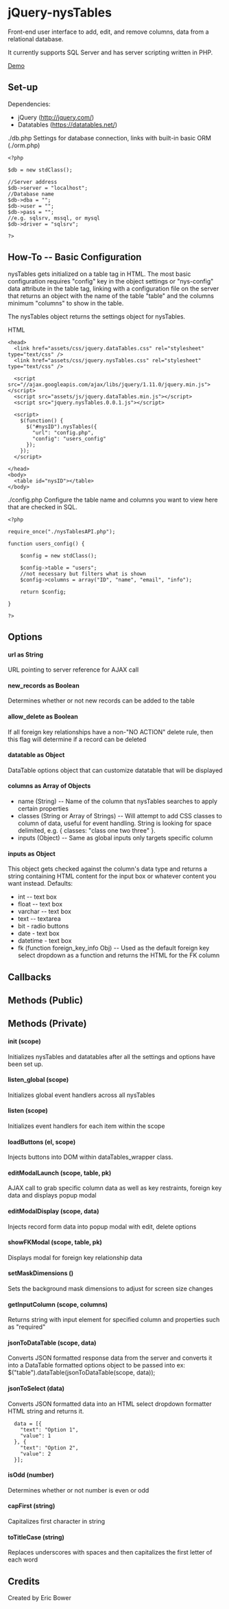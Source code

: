 jQuery-nysTables
=========

Front-end user interface to add, edit, and remove columns, data from a relational database.

It currently supports SQL Server and has server scripting written in PHP.

[Demo](http://nysus.net/erb/nysTables/nysTables.html)

Set-up
---------

Dependencies:

  * jQuery (http://jquery.com/)
  * Datatables (https://datatables.net/)

./db.php
Settings for database connection, links with built-in
basic ORM (./orm.php)

```
<?php

$db = new stdClass();

//Server address
$db->server = "localhost";
//Database name
$db->dba = "";
$db->user = "";
$db->pass = "";
//e.g. sqlsrv, mssql, or mysql
$db->driver = "sqlsrv";

?>
```

How-To -- Basic Configuration
---------

nysTables gets initialized on a table tag in HTML.
The most basic configuration requires "config" key in the object settings or "nys-config" data attribute in the table tag, 
linking with a configuration file on the server that returns an object with the name of the table "table" and the columns minimum
"columns" to show in the table.

The nysTables object returns the settings object for nysTables.

HTML

```
<head>
  <link href="assets/css/jquery.dataTables.css" rel="stylesheet" type="text/css" />
  <link href="assets/css/jquery.nysTables.css" rel="stylesheet" type="text/css" />
  
  <script src="//ajax.googleapis.com/ajax/libs/jquery/1.11.0/jquery.min.js"></script>
  <script src="assets/js/jquery.dataTables.min.js"></script>
  <script src="jquery.nysTables.0.0.1.js"></script>

  <script>
    $(function() {
      $("#nysID").nysTables({ 
        "url": "config.php",
        "config": "users_config" 
      });
    });
  </script>

</head>
<body>
  <table id="nysID"></table>
</body>
```

./config.php
Configure the table name and columns you want to view here that 
are checked in SQL.

```
<?php

require_once("./nysTablesAPI.php");

function users_config() {

    $config = new stdClass();

    $config->table = "users";
    //not necessary but filters what is shown
    $config->columns = array("ID", "name", "email", "info");

    return $config;

}

?>
```

Options
---------

#### url as String
URL pointing to server reference for AJAX call

#### new_records as Boolean
Determines whether or not new records can be added to the table

#### allow_delete as Boolean
If all foreign key relationships have a non-"NO ACTION" delete rule, then this flag will determine if a record
can be deleted

#### datatable as Object
DataTable options object that can customize datatable that will be displayed

#### columns as Array of Objects
  *  name (String) -- Name of the column that nysTables searches to apply certain properties
  *  classes (String or Array of Strings) -- Will attempt to add CSS classes to column of data, useful for event handling. String is looking for space delimited, e.g. { classes: "class one two three" }.
  *  inputs (Object) -- Same as global inputs only targets specific column

#### inputs as Object
This object gets checked against the column's data type and returns a string containing HTML 
content for the input box or whatever content you want instead.  Defaults:
  *  int -- text box
  *  float -- text box
  *  varchar -- text box
  *  text -- textarea
  *  bit - radio buttons
  *  date - text box
  *  datetime - text box
  *  fk (function foreign_key_info Obj) -- Used as the default foreign key select dropdown as a function and returns the HTML for the FK column

Callbacks
---------

Methods (Public)
---------

Methods (Private)
---------

#### init (scope)
Initializes nysTables and datatables after all the settings and options have been set up.

#### listen_global (scope)
Initializes global event handlers across all nysTables

#### listen (scope)
Initializes event handlers for each item within the scope

#### loadButtons (el, scope)
Injects buttons into DOM within dataTables_wrapper class.

#### editModalLaunch (scope, table, pk)
AJAX call to grab specific column data as well as key restraints, foreign key data and displays
popup modal

#### editModalDisplay (scope, data)
Injects record form data into popup modal with edit, delete options

#### showFKModal (scope, table, pk)
Displays modal for foreign key relationship data

#### setMaskDimensions ()
Sets the background mask dimensions to adjust for screen size changes

#### getInputColumn (scope, columns)
Returns string with input element for specified column and properties such as "required"

#### jsonToDataTable (scope, data)
Converts JSON formatted response data from the server and 
converts it into a DataTable formatted options object to be passed into ex: $("table").dataTable(jsonToDataTable(scope, data));

#### jsonToSelect (data)
Converts JSON formatted data into an HTML select dropdown formatter HTML string and returns it.

```
  data = [{
    "text": "Option 1",
    "value": 1
  }, {
    "text": "Option 2",
    "value": 2
  }];
```

#### isOdd (number)
Determines whether or not number is even or odd

#### capFirst (string)
Capitalizes first character in string

#### toTitleCase (string)
Replaces underscores with spaces and then capitalizes the first letter of each word

Credits 
---------

Created by Eric Bower
